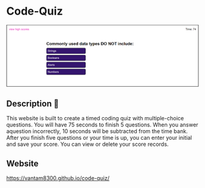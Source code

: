 # Code-Quiz

![picture of webpage](assets/images/homepage.PNG)

## Description 📝
This website is built to create a timed coding quiz with multiple-choice questions. You will have 75 seconds to finish 5 questions. When you answer  aquestion incorrectly, 10 seconds will be subtracted from the time bank.
After you finish five questions or your time is up, you can enter your initial and save your score. You can view or delete your score records.

## Website

https://vantam8300.github.io/code-quiz/